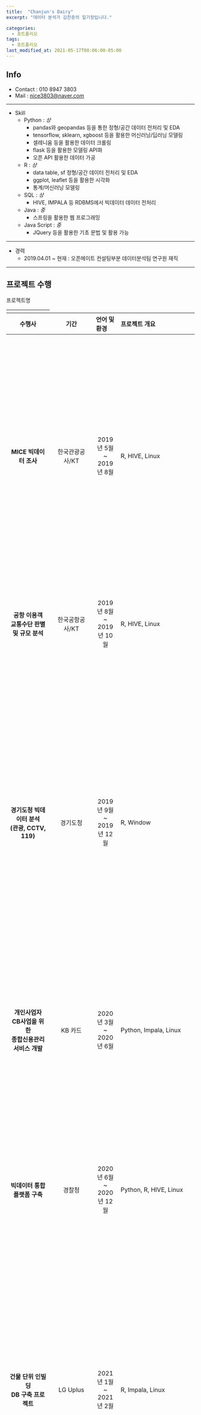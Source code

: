 ```yaml
---
title:  "Chanjun's Dairy"
excerpt: "데이터 분석가 김찬준의 일기장입니다."

categories:
  - 포트폴리오
tags:
  - 포트폴리오
last_modified_at: 2021-05-17T08:06:00-05:00
---
```


## **Info**
- Contact : 010 8947 3803
- Mail : nice3803@naver.com

--- 
* Skill
    - Python : *상*
        * pandas와 geopandas 등을 통한 정형/공간 데이터 전처리 및 EDA
        * tensorflow, sklearn, xgboost 등을 활용한 머신러닝/딥러닝 모델링
        * 셀레니움 등을 활용한 데이터 크롤링
        * flask 등을 활용한 모델링 API화
        * 오픈 API 활용한 데이터 가공
    - R : *상*
        * data table, sf 정형/공간 데이터 전처리 및 EDA
        * ggplot, leaflet 등을 활용한 시각화
        * 통계/머신러닝 모델링
    - SQL : *상*
        * HIVE, IMPALA 등 RDBMS에서 빅데이터 데이터 전처리
    - Java : *중*
        * 스프링을 활용한 웹 프로그래밍
    - Java Script : *중*
        * JQuery 등을 활용한 기초 문법 및 활용 가능

---
* 경력
    - 2019.04.01 ~ 현재 : 오픈메이트 컨설팅부분 데이터분석팀 연구원 재직
---

## **프로젝트 수행**

|<tr style = "width:150px"><div style = "width:150px">프로젝트명</div></tr>|<div style = "width:100px">수행사</div>|<div style = "width:100px">기간</div>|<div style = "width:50px">언어 및 환경</div>|<div style = "width:200px">프로젝트 개요</div>|<div style = "width:200px">담당 업무</div>|<div style = "width:200px">성과</div>|
|:---:|:---:|:---:|:---|:---|:---|:---|
|**MICE 빅데이터 조사**|한국관광공사/KT|2019년 5월 ~<br/> 2019년 8월|R, HIVE, Linux|한국관광공사는 국내 컨벤션 및 이벤트를 개최/참석하는 외국인의 입/출국 및 관광 패턴을 파악하여 센터와 관광지/공항의 연계 서비스를 MICE센터 이용 만족도를 높이기 위한 프로젝트를 진행하였습니다. <br/>MICE센터 이용 외국인의 입출국 및 관광 패턴을 찾기 위하여 KT 통신 데이터를 이용하여 MICE 센터에 체류한 외국인을 분류하고 이에 대한 관광 및 입출국 패턴과 사용 교통수단을 판별하였습니다.|KT 통신 로그 데이터를 정제하여 MICE 센터 내 체류 외국인에 대한 속도 및 체류 시간을 통한 관광 패턴과 교통수단 판별|KT 통신 로그 데이터를 전처리하여 용량을 줄여 빠르게 처리 속도 개선 및 시스템 계산량 축소 MICE 센터를 이용한 외국인 중 개최자와 참석자를 구분하기 위한 통계적 분석 및 분류 모델링 시도|
|**공항 이용객 <br/>교통수단 판별 및 규모 분석**|한국공항공사/KT|2019년 8월 ~<br/> 2019년 10월|R, HIVE, Linux|한국공항공사는 국내 공항을 사용의 편의성을 높이기 위하여 공항별 노선 및 서비스 개선을 위한 프로젝트를 진행하였습니다. <br/>KT 통신 데이터에서 국내/국제노선을 이용한 내/외국인 수와 공항 도착 전/후 사용 교통 수단을 판별하고 국내 노선 이용 현황을 파악하였습니다.|통신 로그 데이터 전처리를 통하여 고객의 <u>체류시간 및 이동 속도를 구하여 국내 입/출국 공항 및 공항 이용 전/후 사용 교통수단 판별</u> 한국 공항 공사의 통계 자료와 KT 데이터 비교 검증|KT 통신 로그 데이터를 전처리하여 처리 속도 개선 및 시스템 계산량 축소|
|**경기도청 빅데이터 분석<br/>(관광, CCTV, 119)**|경기도청|2019년 9월 ~<br/> 2019년 12월|R, Window|경기도청은 외부 관광객 유치와 경기도민의 안전을 위한 빅데이터 분석 프로젝트를 진행하였습니다. 관광 부분은 SKT 유동인구 데이터와 신한카드 매출 데이터를 통하여 경기 그랜드투어 관광지 50개와 지자체 축제 대한 프로파일링을 진행하였습니다.|관광지 및 축제 지역의 SKT 유동인구 데이터와 신한카드 매출액 데이터를 프로파일링한 내용을 ggplot, leaflet을 사용한 시각화 자료를 officeR을 통한 보고서 자동화 <br/>그랜드투어 영역에 대한 SKT OD 데이터를 활용하여 네트워크 알고리즘과 TMAP API를 활용하여 관광 코스를 생성하고 leafelt을 활용하여 서비스 화면을 구성|커뮤니티 탐지 알고리즘과 이동 시간 및 거리를 고려한 관광지 코스 생성. 경기도 성별 맞춤 코스를 <u>leaflet을 활용하여 서비스 화면</u>을 구성<br/> 각 지자체 축제 별 보고서를 officeR을 활용한 자동화를 통해 업무 효율성을 높이고 정형화된 보고서를 작성|
|**개인사업자 CB사업을 위한 <br/>종합신용관리서비스 개발**|KB 카드|2020년 3월 ~<br/> 2020년 6월|Python, Impala, Linux|상권영역 재정의를 통한 개인사업자 대출 평가 항목에 공간적 특성을 부여하여 성장성-안정성-영업력-구매력-집객력 5개 영역에서의 <u>신용평가 항목(CPS)기획 및 개발</u>하였습니다. <br/>또한, 젠트리피케이션 관련 상권변동지수 설계 및 부여, 6개월 단기 매출예측의 결과를 신용평가 항목에 포함시켰습니다.|개인 사업자 대출 평가를 위한 CPS 목록 개발 및 정의와 KB 매출액 데이터를 SQL 및 파이썬으로 정제하여 <u>상권 및 점포별 CPS 리스트업 자동화</u>|개인 사업자의 안전한 대출을 위한 지표를 **파이썬 병렬 처리를 통한 시스템 구축**|
|**빅데이터 통합플랫폼 구축**|경찰청|2020년 6월 ~<br/> 2020년 12월|Python, R, HIVE, Linux|경찰청 범죄 및 교통 데이터와 공공 데이터를 사용하여 위험지역에 대한 <u>효과적인 사고 및 범죄 예방과 출동 시스템을 구축</u>하기 위한 프로젝트를 진행하였습니다. <br/>범죄의 사전 예방과 즉각적일 출동 시스템을 구축하기 위해 방법 시설물과 유흥시설 등 경찰청이 가진 빅데이터와 날씨, 주거 인구 등 공공 데이터의 융합을 통하여 전국을 100m x 100m 단위로 나눈 격자 단위를 기반으로 범죄유형별 시간(2시간)단위로 예측하는 모델링 및 시스템을 구축하였습니다.<br/> 그리고 교통 사고 발생 위험지역 및 정체 구간은 전국 표준노드링크를 기반으로 일, 시간(1시간)단위로 데이터를 생성하여 효과적인 교통 정리를 위한 시스템을 구축하였습니다.|범죄 위험 지역을 예측하기 위하여 경찰청의 범죄, 유흥시설, 방범시설물 데이터와 날씨, 주거인구 등 공공 데이터를 100m x 100m 단위 격자에 속성을 부여하여 범죄 유형 별 2시간 단위 범죄 위험도를 <u>LSTM, 부스팅 모델 활용한 예측 서비스</u> 제공|날씨를 반영한 <u>100m x 100m 단위 격자의 범죄 위험도를 2시간 단위로 예측</u>하여 범죄 예방을 위한 순찰 노선과 신속한 출동 대기를 할 수 있도록 지원|
|**건물 단위 인빌딩 <br/>DB 구축 프로젝트**|LG Uplus|2021년 1월 ~<br/> 2021년 2월|R, Impala, Linux|LG UPLUS는 통신 품질과 고객 만족 향상을 위한 객관적인 인빌딩 셀 투자 기준을 세우고자 직장인 - 직장 건물 매칭을 통해 건물 별 통화 품질 측정을 하기 위한 프로젝트를 진행하였습니다. <br/>고객 정보 데이터, 측위 데이터, 유동인구 데이터, 건물 데이터를 활용하여 LG 유플러스의 고객 중 직장인을 선별하고 직장 건물을 매칭하여 1차적인 기저 직장인 고객과 기저 직장 건물 DB를 구축 후 통화데이터, Wifi 접속로그 데이터를 통하여 직장 동료를 추정하여 직장인 – 직장건물 DB를 구축하여 건물 내 발생하는 통신 불량을 카운트하여 투자 건물에 대한 객관적인 지표를 생성할 수 있도록 하였습니다.|유동인구 데이터를 활용하여 직장인 구분 로직을 세우고, 통화, Wifi 데이터를 활용하여 기저 직장인에서 파생된 직장 동료를 유동인구 데이터와의 비교를 통하여 직장 동료/가족 구분에 대한 로직 구성|LG 유플러스의 고객 만족도 향상과 객관적인 투자 기준이 되는 데이터 베이스를 구축.  Wifi, 통화 데이터와 주/야간 체류지 비교를 통하여 동료 구분 판단|



---
* 개인 프로젝트 :
    - Dacon 부동산 데이터 시각화 대회 : [Plotnine을 활용한 부동산 데이터 시각화](https://dacon.io/competitions/official/235724/codeshare/2644?page=1&dtype=recent)
